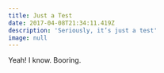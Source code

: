 ```yaml
---
title: Just a Test
date: 2017-04-08T21:34:11.419Z
description: 'Seriously, it’s just a test'
image: null
---
```


Yeah! I know. Booring.